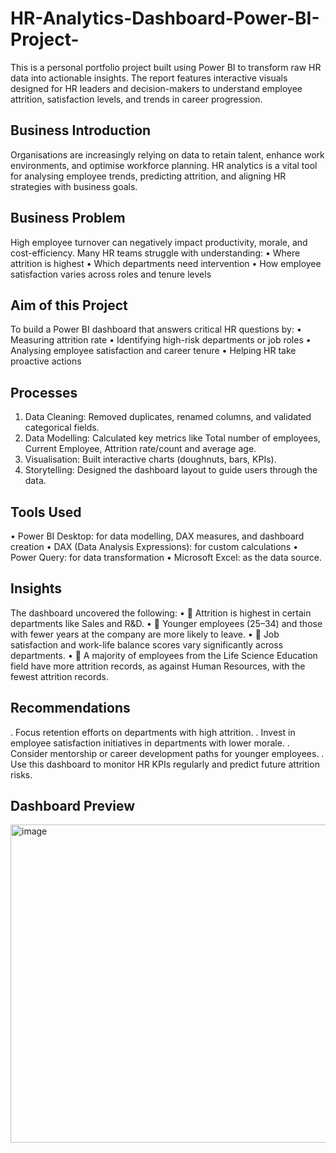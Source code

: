 # HR-Analytics-Dashboard-Power-BI-Project-
This is a personal portfolio project built using Power BI to transform raw HR data into actionable insights. The report features interactive visuals designed for HR leaders and decision-makers to understand employee attrition, satisfaction levels, and trends in career progression.
## Business Introduction
Organisations are increasingly relying on data to retain talent, enhance work environments, and optimise workforce planning. HR analytics is a vital tool for analysing employee trends, predicting attrition, and aligning HR strategies with business goals.
## Business Problem
High employee turnover can negatively impact productivity, morale, and cost-efficiency. Many HR teams struggle with understanding:
•	Where attrition is highest
•	Which departments need intervention
•	How employee satisfaction varies across roles and tenure levels
## Aim of this Project
To build a Power BI dashboard that answers critical HR questions by:
•	Measuring attrition rate
•	Identifying high-risk departments or job roles
•	Analysing employee satisfaction and career tenure
•	Helping HR take proactive actions
## Processes
1.	Data Cleaning: Removed duplicates, renamed columns, and validated categorical fields.
2.	Data Modelling: Calculated key metrics like Total number of employees, Current Employee, Attrition rate/count and average age.
3.	Visualisation: Built interactive charts (doughnuts, bars, KPIs).
4.	Storytelling: Designed the dashboard layout to guide users through the data.
## Tools Used
•	Power BI Desktop: for data modelling, DAX measures, and dashboard creation
•	DAX (Data Analysis Expressions): for custom calculations
•	Power Query: for data transformation
•	Microsoft Excel: as the data source.
## Insights
The dashboard uncovered the following:
•	🔹 Attrition is highest in certain departments like Sales and R&D.
•	🔹 Younger employees (25–34) and those with fewer years at the company are more likely to leave.
•	🔹 Job satisfaction and work-life balance scores vary significantly across departments.
•	🔹 A majority of employees from the Life Science Education field have more attrition records, as against Human Resources, with the fewest attrition records.
## Recommendations
. Focus retention efforts on departments with high attrition.
. Invest in employee satisfaction initiatives in departments with lower morale.
. Consider mentorship or career development paths for younger employees.
. Use this dashboard to monitor HR KPIs regularly and predict future attrition risks.
## Dashboard Preview
<img width="509" alt="image" src="https://github.com/user-attachments/assets/d4978ef0-0410-42ec-b351-f1b2b9d9f29e" />




